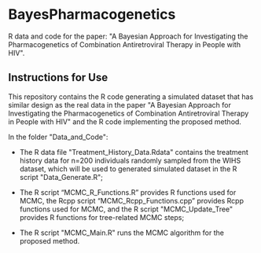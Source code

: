 # BayesPharmacogenetics

R data and code for the paper:
"A Bayesian Approach for Investigating the Pharmacogenetics of Combination Antiretroviral Therapy in People with HIV".

## Instructions for Use

This repository contains the R code generating a simulated dataset that has similar design as the real data in the paper "A Bayesian Approach for Investigating the Pharmacogenetics of Combination Antiretroviral Therapy in People with HIV" and the R code implementing the proposed method.

In the folder "Data_and_Code":

* The R data file "Treatment_History_Data.Rdata" contains the treatment history data for n=200 individuals randomly sampled from the WIHS dataset, which will be used to generated simulated dataset in the R script "Data_Generate.R"; 

* The R script “MCMC_R_Functions.R” provides R functions used for MCMC, the Rcpp script “MCMC_Rcpp_Functions.cpp” provides Rcpp functions used for MCMC, and the R script "MCMC_Update_Tree" provides R functions for tree-related MCMC steps;

* The R script "MCMC_Main.R" runs the MCMC algorithm for the proposed method.  

